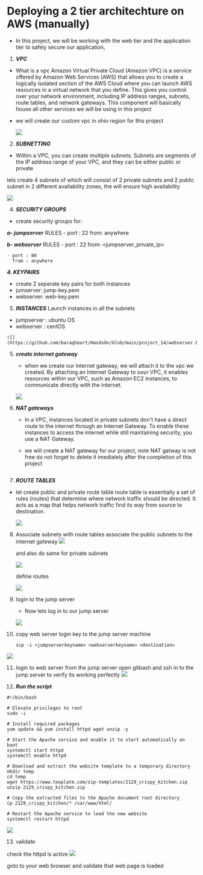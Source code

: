 
# Deploying a 2 tier architechture on AWS (manually)


* In this project, we will be working with the web tier and the application tier to safely secure 
 our application,

1. ***VPC***
  - What is a vpc
   Amazon Virtual Private Cloud (Amazon VPC) is a service offered by Amazon Web Services (AWS) that
   allows you to create a logically isolated section of the AWS Cloud where you can launch AWS
   resources in a virtual network that you define.
   This gives you control over your network environment, including IP address ranges,
   subnets, route tables, and network gateways.
   This component will basically house all other services we will be using in this project

   - we will create our custom vpc in ohio region for this project

     ![](https://github.com/baraqheart/HandsOn/blob/main/project_14/vpc.PNG)

2. ***SUBNETTING***

  - Within a VPC, you can create multiple subnets. Subnets are segments of the IP address
    range of your VPC, and they can be either public or private

   lets create 4 subnets of which will consist of 2 private subnets and
   2 public subnet in 2 different availability zones, the will ensure high availability 

   ![](https://github.com/baraqheart/HandsOn/blob/main/project_14/sub.PNG)

4. ***SECURITY GROUPS***
  - create security groups for:

   ***a- jumpserver***
   RULES
    - port : 22
      from: anywhere
            
   ***b- webserver***
   RULES
    - port : 22
      from: <jumpserver_private_ip>

    - port : 80
      from : anywhere
      
***4. KEYPAIRS***

   - create 2 seperate key pairs for both instances
   - jumserver: jump-key.pem
   - webserver: web-key.pem

5.   ***INSTANCES***
    Launch instances in all the subnets
   - jumpserver : ubuntu OS
   - webserver : centOS
  
    ![](https://github.com/baraqheart/HandsOn/blob/main/project_14/webserver.PNG)

5. ***create internet gateway***

   - when we create our internet gateway, we will attach it to the vpc we created.
     By attaching an Internet Gateway to oour VPC, it enables resources within our VPC,
     such as Amazon EC2 instances, to communicate directly with the internet.
    
    ![](https://github.com/baraqheart/HandsOn/blob/main/project_14/igw.PNG)

6. ***NAT gateways***

   -  In a VPC, instances located in private subnets don't have a direct route to
      the internet through an Internet Gateway. To enable these instances to access
      the internet while still maintaining security, you use a NAT Gateway.
   -  we will create a NAT gateway for our project, note NAT gatway is not free
      do not forget  to delete it imediately after the completion of this project
      
       ![]()

   
7. ***ROUTE TABLES***
  
  - let create public and private route table
     route table is essentially a set of rules (routes) that determine where network
     traffic should be directed. It acts as a map that helps network traffic find
     its way from source to destination. 

    ![](https://github.com/baraqheart/HandsOn/blob/main/project_14/a.PNG)



8. Associate subnets with route tables
    associate the public subnets to the internet gateway 
    ![](https://github.com/baraqheart/HandsOn/blob/main/project_14/Capture.PNG)

    and also do same for private subnets

    ![](https://github.com/baraqheart/HandsOn/blob/main/project_14/Capture.PNG)

    define routes 

   ![](https://github.com/baraqheart/HandsOn/blob/main/project_14/routes.PNG)

9. login to the jump server

    - Now lets log in to our jump server

    ![](https://github.com/baraqheart/HandsOn/blob/main/project_14/jumplogin.PNG)

11. copy web server login key to the jump server machine

    ```
    scp -i <jumpserverkeyname> <webserverkeyname> <destination>
    ```
   ![](https://github.com/baraqheart/HandsOn/blob/main/project_14/scp.PNG)

11. login to web server from the jump server
    open gitbash and ssh in to the jump server to verify its working
    perfectly
    ![](https://github.com/baraqheart/HandsOn/blob/main/project_14/weblogin.PNG)

12. ***Run the script***

```
#!/bin/bash

# Elevate privileges to root
sudo -i

# Install required packages
yum update && yum install httpd wget unzip -y

# Start the Apache service and enable it to start automatically on boot
systemctl start httpd
systemctl enable httpd

# Download and extract the website template to a temporary directory
mkdir temp
cd temp
wget https://www.tooplate.com/zip-templates/2129_crispy_kitchen.zip
unzip 2129_crispy_kitchen.zip

# Copy the extracted files to the Apache document root directory
cp 2129_crispy_kitchen/* /var/www/html/

# Restart the Apache service to load the new website
systemctl restart httpd
```

![](https://github.com/baraqheart/HandsOn/blob/main/project_14/httpd.PNG)

13. validate

check the httpd is active
![](https://github.com/baraqheart/HandsOn/blob/main/project_14/active.PNG)

goto to your web browser and validate that web page is loaded


